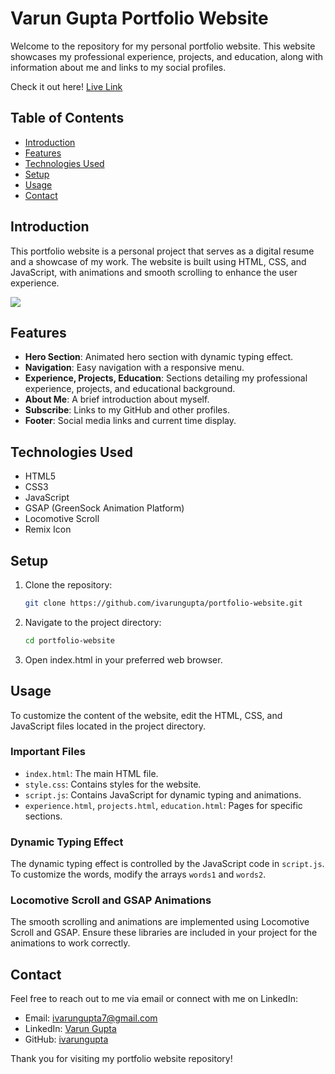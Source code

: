 # Varun Gupta Portfolio Website

Welcome to the repository for my personal portfolio website. This website showcases my professional experience, projects, and education, along with information about me and links to my social profiles.

Check it out here! [Live Link](https://ivarungupta.github.io/portfolio/)

## Table of Contents

- [Introduction](#introduction)
- [Features](#features)
- [Technologies Used](#technologies-used)
- [Setup](#setup)
- [Usage](#usage)
- [Contact](#contact)

## Introduction

This portfolio website is a personal project that serves as a digital resume and a showcase of my work. The website is built using HTML, CSS, and JavaScript, with animations and smooth scrolling to enhance the user experience.

![](https://youtu.be/BbuGcocpNgA)

## Features

- **Hero Section**: Animated hero section with dynamic typing effect.
- **Navigation**: Easy navigation with a responsive menu.
- **Experience, Projects, Education**: Sections detailing my professional experience, projects, and educational background.
- **About Me**: A brief introduction about myself.
- **Subscribe**: Links to my GitHub and other profiles.
- **Footer**: Social media links and current time display.

## Technologies Used

- HTML5
- CSS3
- JavaScript
- GSAP (GreenSock Animation Platform)
- Locomotive Scroll
- Remix Icon

## Setup

1. Clone the repository:
   ```bash
   git clone https://github.com/ivarungupta/portfolio-website.git
   ```

2. Navigate to the project directory:
   ```bash
   cd portfolio-website
   ```
3. Open index.html in your preferred web browser.

## Usage

To customize the content of the website, edit the HTML, CSS, and JavaScript files located in the project directory.

### Important Files

- `index.html`: The main HTML file.
- `style.css`: Contains styles for the website.
- `script.js`: Contains JavaScript for dynamic typing and animations.
- `experience.html`, `projects.html`, `education.html`: Pages for specific sections.

### Dynamic Typing Effect

The dynamic typing effect is controlled by the JavaScript code in `script.js`. To customize the words, modify the arrays `words1` and `words2`.

### Locomotive Scroll and GSAP Animations

The smooth scrolling and animations are implemented using Locomotive Scroll and GSAP. Ensure these libraries are included in your project for the animations to work correctly.

## Contact

Feel free to reach out to me via email or connect with me on LinkedIn:

- Email: [ivarungupta7@gmail.com](mailto:ivarungupta7@gmail.com)
- LinkedIn: [Varun Gupta](https://www.linkedin.com/in/ivarung/)
- GitHub: [ivarungupta](https://github.com/ivarungupta)

Thank you for visiting my portfolio website repository!
